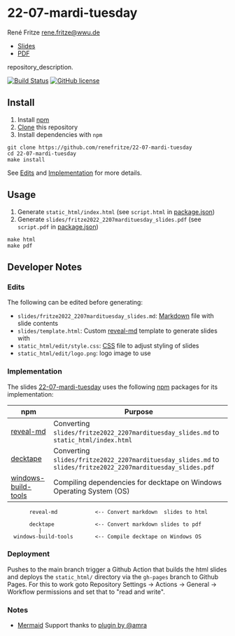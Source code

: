 # 22-07-mardi-tuesday

René Fritze
rene.fritze@wwu.de

* [Slides](https://renefritze.github.io/22-07-mardi-tuesday)
* [PDF](https://github.com/renefritze/22-07-mardi-tuesday/blob/master/slides/fritze2022_2207mardituesday_slides.pdf)

repository_description.

[![Build Status](https://github.com/renefritze/22-07-mardi-tuesday/actions/workflows/build.yml/badge.svg?main)](https://github.com/renefritze/22-07-mardi-tuesday/actions/workflows/build.yml)
[![GitHub license](https://img.shields.io/github/license/renefritze/22-07-mardi-tuesday.svg)](https://github.com/renefritze/22-07-mardi-tuesday/blob/main/LICENSE)


## Install

1. Install [npm](https://www.npmjs.com/)
2. [Clone](https://git-scm.com/docs/git-clone) this repository
3. Install dependencies with `npm`

```
git clone https://github.com/renefritze/22-07-mardi-tuesday
cd 22-07-mardi-tuesday
make install
```

See [Edits](#edits) and [Implementation](#implementation) for more details.

## Usage

1. Generate `static_html/index.html` (see `script.html` in [package.json](https://github.com/renefritze/22-07-mardi-tuesday/blob/master/package.json))
2. Generate `slides/fritze2022_2207mardituesday_slides.pdf` (see `script.pdf` in [package.json](https://github.com/renefritze/22-07-mardi-tuesday/blob/master/package.json))

```
make html
make pdf
```

## Developer Notes

### Edits

The following can be edited before generating:

* `slides/fritze2022_2207mardituesday_slides.md`: [Markdown](https://daringfireball.net/projects/markdown/) file with slide contents
* `slides/template.html`: Custom [reveal-md](https://github.com/webpro/reveal-md) template to generate slides with
* `static_html/edit/style.css`: [CSS](https://developer.mozilla.org/en-US/docs/Web/CSS) file to adjust styling of slides
* `static_html/edit/logo.png`: logo image to use

### Implementation


The slides [22-07-mardi-tuesday](https://github.com/renefritze/22-07-mardi-tuesday) uses the following [npm](https://www.npmjs.com/) packages for its implementation:

npm | Purpose
--- | ---
[reveal-md](https://www.npmjs.com/package/reveal-md) | Converting `slides/fritze2022_2207mardituesday_slides.md` to `static_html/index.html`
[decktape](https://www.npmjs.com/package/decktape) | Converting `slides/fritze2022_2207mardituesday_slides.md` to `slides/fritze2022_2207mardituesday_slides.pdf`
[windows-build-tools](https://www.npmjs.com/package/windows-build-tools) | Compiling dependencies for decktape on Windows Operating System (OS)

```
       reveal-md            <-- Convert markdown  slides to html

       decktape             <-- Convert markdown slides to pdf
          |
  windows-build-tools       <-- Compile decktape on Windows OS
```

### Deployment

Pushes to the main branch trigger a Github Action that builds the html slides and deploys the `static_html/` directory via the `gh-pages` branch to Github Pages.
For this to work goto Repository Settings -> Actions -> General -> Workflow permissions and set that to "read and write".

### Notes

- [Mermaid](https://mermaid-js.github.io/mermaid/) Support thanks to [plugin by @amra](https://github.com/amra/reveal-md-scripts)
